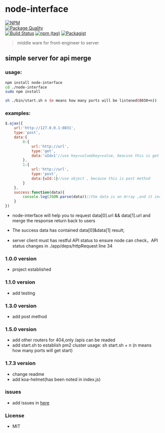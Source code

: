 # node-interface   
[![NPM](https://nodei.co/npm/node-interface.png?compact=true)](https://nodei.co/npm/node-interface/)  
[![Package Quality](http://npm.packagequality.com/badge/node-interface.png)](http://packagequality.com/#?package=node-interface)  
[![Build Status](https://travis-ci.org/xtx1130/node-interface.svg?branch=master)](https://www.npmjs.com/package/node-interface)
[![npm (tag)](https://img.shields.io/npm/v/npm/next.svg)](https://www.npmjs.com/package/node-interface)
[![Packagist](https://img.shields.io/packagist/l/doctrine/orm.svg)]()
> middle ware for front-engineer to server

## simple server for api merge

### usage:

```bash
npm install node-interface  
cd ./node-interface  
sudo npm install
```

```bash
sh ./bin/start.sh n (n means how many ports will be listened(8030+n))
```

### examples:

```js
$.ajax({
	url:'http://127.0.0.1:8031',
	type:'post',
	data:{
		0:{
			url:'http://url',
			type:'get',
			data:'uId=1'//use key=value&key=value, beacuse this is get method
		},
		1:{
			url:'http://url',
			type:'post',
			data:{uId:1}//use object , because this is post method
		}
	},
	success:function(data){
		console.log(JSON.parse(data))//the data is an Array ,and it include [data[0],data[1]]
	}
})
```
+ node-interface will help you to request data[0].url && data[1].url and merge the response return back to users

+ The success data has contained data[0]&data[1] result;

+ server client must has restful API status to ensure node can check，API status changes in ./app/deps/httpRequest line 34

### 1.0.0 version 

+ project established

### 1.1.0 version

+ add testing

### 1.3.0 version

+ add post method

### 1.5.0 version

+ add other routers for 404,only /apis can be readed
+ add start.sh to establish pm2 cluster usage: sh start.sh + n (n means how many ports will get start)

### 1.7.3 version

+ change readme
+ add koa-helmet(has been noted in index.js)

### issues

+ add issues in [here](https://github.com/xtx1130/node-interface/issues "issue") 
 
### License

+ MIT